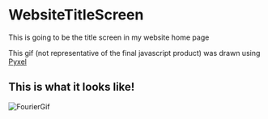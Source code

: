 # WebsiteTitleScreen

This is going to be the title screen in my website home page

This gif (not representative of the final javascript product) was drawn using [Pyxel](https://github.com/kitao/pyxel)


## This is what it looks like!
![FourierGif](./fouriertmetzler.gif)


